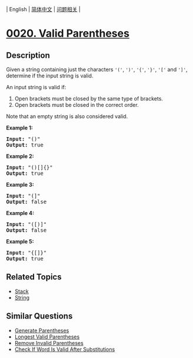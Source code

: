 
| English | [简体中文](README.md) | [问题相关](QUESTION.md) |
# [0020. Valid Parentheses](https://leetcode-cn.com/problems/valid-parentheses/)
## Description
<p>Given a string containing just the characters <code>&#39;(&#39;</code>, <code>&#39;)&#39;</code>, <code>&#39;{&#39;</code>, <code>&#39;}&#39;</code>, <code>&#39;[&#39;</code> and <code>&#39;]&#39;</code>, determine if the input string is valid.</p>

<p>An input string is valid if:</p>

<ol>
	<li>Open brackets must be closed by the same type of brackets.</li>
	<li>Open brackets must be closed in the correct order.</li>
</ol>

<p>Note that an empty string is&nbsp;also considered valid.</p>

<p><strong>Example 1:</strong></p>

<pre>
<strong>Input:</strong> &quot;()&quot;
<strong>Output:</strong> true
</pre>

<p><strong>Example 2:</strong></p>

<pre>
<strong>Input:</strong> &quot;()[]{}&quot;
<strong>Output:</strong> true
</pre>

<p><strong>Example 3:</strong></p>

<pre>
<strong>Input:</strong> &quot;(]&quot;
<strong>Output:</strong> false
</pre>

<p><strong>Example 4:</strong></p>

<pre>
<strong>Input:</strong> &quot;([)]&quot;
<strong>Output:</strong> false
</pre>

<p><strong>Example 5:</strong></p>

<pre>
<strong>Input:</strong> &quot;{[]}&quot;
<strong>Output:</strong> true
</pre>

## Related Topics
- [Stack](https://leetcode-cn.com/tag/stack)
- [String](https://leetcode-cn.com/tag/string)
## Similar Questions
- [Generate Parentheses](../0022/README_EN.md)
- [Longest Valid Parentheses](../0032/README_EN.md)
- [Remove Invalid Parentheses](../0301/README_EN.md)
- [Check If Word Is Valid After Substitutions](../1003/README_EN.md)
